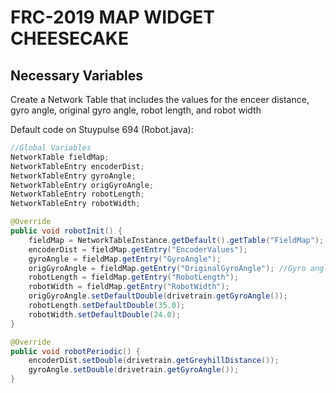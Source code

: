 # FRC-2019 MAP WIDGET CHEESECAKE

## Necessary Variables

Create a Network Table that includes the values for the enceer distance, gyro angle, original gyro angle, robot length, and robot width

Default code on Stuypulse 694 (Robot.java):

```java
//Global Variables
NetworkTable fieldMap;
NetworkTableEntry encoderDist;
NetworkTableEntry gyroAngle;
NetworkTableEntry origGyroAngle;
NetworkTableEntry robotLength;
NetworkTableEntry robotWidth;

@Override
public void robotInit() {
    fieldMap = NetworkTableInstance.getDefault().getTable("FieldMap");
    encoderDist = fieldMap.getEntry("EncoderValues");
    gyroAngle = fieldMap.getEntry("GyroAngle");
    origGyroAngle = fieldMap.getEntry("OriginalGyroAngle"); //Gyro angle at the start of match
    robotLength = fieldMap.getEntry("RobotLength");
    robotWidth = fieldMap.getEntry("RobotWidth");
    origGyroAngle.setDefaultDouble(drivetrain.getGyroAngle());
    robotLength.setDefaultDouble(35.0);
    robotWidth.setDefaultDouble(24.0);
}

@Override
public void robotPeriodic() {
    encoderDist.setDouble(drivetrain.getGreyhillDistance());
    gyroAngle.setDouble(drivetrain.getGyroAngle());
}
```
